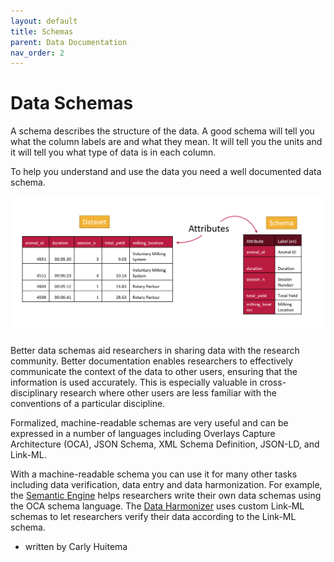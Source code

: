 ```yaml
---
layout: default
title: Schemas
parent: Data Documentation
nav_order: 2
---
```


# Data Schemas

A schema describes the structure of the data. A good schema will tell you what the column labels are and what they mean. It will tell you the units and it will tell you what type of data is in each column.

To help you understand and use the data you need a well documented data schema. 

![A dataset and its schema](../assets/images/attributes_labels_english.PNG)

Better data schemas aid researchers in sharing data with the research community. Better documentation enables researchers to effectively communicate the context of the data to other users, ensuring that the information is used accurately. This is especially valuable in cross-disciplinary research where other users are less familiar with the conventions of a particular discipline.

Formalized, machine-readable schemas are very useful and can be expressed in a number of languages including Overlays Capture Architecture (OCA), JSON Schema, XML Schema Definition, JSON-LD, and Link-ML. 

With a machine-readable schema you can use it for many other tasks including data verification, data entry and data harmonization. For example, the [Semantic Engine](https://www.semanticengine.org) helps researchers write their own data schemas using the OCA schema language. The [Data Harmonizer](https://github.com/cidgoh/DataHarmonizer) uses custom Link-ML schemas to let researchers verify their data according to the Link-ML schema.

- written by Carly Huitema